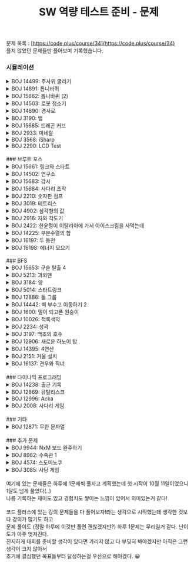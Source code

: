 ﻿---
toc: true
title:  "SW 역량 테스트 준비 - 문제"
last_modified_at:   2020-11-28
categories : PS2020
excerpt: "CODE PLUS"
image: "https://drive.google.com/uc?id=1qwbN3JZh8s6iD_0o3bUklpH_v2AZkG9k"
sitemap :
  changefreq : weekly
  priority : 1.0
use_math: true
---
문제 목록 : [https://code.plus/course/34](https://code.plus/course/34)<br>
풀지 않았던 문제들만 풀어보며 기록했습니다.<br>

### 시뮬레이션
<!-- BOJ 14499 : 주사위 굴리기 -->
<details>
<summary>BOJ 14499: 주사위 굴리기</summary>
<div markdown="1">
Link : [https://www.acmicpc.net/problem/14499](https://www.acmicpc.net/problem/14499)<br>
<img src="https://lh3.google.com/u/0/d/1oOx92IS7jGxbVUM2o3fPFH5jpmsF5n0D" width="100%" height="100%" title="13023.png" alt="?"/><br>

### solution
<script src="https://gist.github.com/yooniversal/f0788d59bc2cc75c7f8cb5c08fd521ac.js"></script>

처음에 문제 설명이 이해가 안가서 좀 애먹었는데<br>
만약 TC에서 출력이 왜 그렇게 나오는지 알았다면 푸는데까지는 그렇게 어렵지 않다.<br>
주사위가 동서남북으로 굴러갈 때 각 값이 어디로 이동해야 하는지만 안다면 적당히 구현해주면 된다.

</div>
</details>

<!-- BOJ 14891 : 톱니바퀴 -->
<details>
<summary>BOJ 14891: 톱니바퀴</summary>
<div markdown="1">
Link : [https://www.acmicpc.net/problem/14891](https://www.acmicpc.net/problem/14891)<br>
<img src="https://lh3.google.com/u/0/d/1AA0WT1sMydxkKYn1kFYhP4tgthnXcCjA" width="100%" height="100%" title="13023.png" alt="?"/><br>

### solution
<script src="https://gist.github.com/yooniversal/280c6bf720a784ba5bc61589e7dabc18.js"></script>

문제 설명을 따라서 그대로 구현만 하면 된다. 별도로 설명할게 없다.<br>
다만 TC 출력을 처음에 계속 틀려서 뭐가 문젠지 계속 찾아봤는데 적어보자면<br>
처음에 회전할 톱니바퀴의 번호와 방향을 각각 `n_0`, `dir`이라고 했을 때<br>
`n_0`, `dir`이 먼저 회전되고 이웃한 톱니바퀴는 회전된 `n_0` 톱니바퀴의 N, S극을 기준으로 회전하는줄 알았다.<br>
그래서 당연히 큐에다 넣고 돌렸는데 계속 엉뚱한 답이 나왔었다..<br>
<br>
사실은 회전된 상태가 기준이 되지 않고 **아무것도 회전하지 않은 초기 상태**에서<br>
`n_0`부터 이웃된 톱니바퀴로 나아가면서 회전할지 하지 않을지 여부를 체크한 뒤<br>
마지막에 모조리 처리를 해주어야 한다.

</div>
</details>

<!-- BOJ 15662 : 톱니바퀴 (2)-->
<details>
<summary>BOJ 15662: 톱니바퀴 (2)</summary>
<div markdown="1">
Link : [https://www.acmicpc.net/problem/15662](https://www.acmicpc.net/problem/15662)<br>
<img src="https://lh3.google.com/u/0/d/1ys6rhT8tMZkXG_Ymjss5WySu_7idebbD" width="100%" height="100%" title="13023.png" alt="?"/><br>

### solution
<script src="https://gist.github.com/yooniversal/06b0947dbd9a90079f86fb948e33e275.js"></script>

위에서 풀었던 [BOJ 14891: 톱니바퀴](https://www.acmicpc.net/problem/14891)에서 톱니바퀴 갯수와 출력 내용만 다르다.<br>
적절히 수정해주면 된다.

</div>
</details>

<!-- BOJ 14503 : 로봇 청소기 -->
<details>
<summary>BOJ 14503: 로봇 청소기</summary>
<div markdown="1">
Link : [https://www.acmicpc.net/problem/14503](https://www.acmicpc.net/problem/14503)<br>
<img src="https://lh3.google.com/u/0/d/1ys6rhT8tMZkXG_Ymjss5WySu_7idebbD" width="100%" height="100%" title="13023.png" alt="?"/><br>

### solution
<script src="https://gist.github.com/yooniversal/9e638e66e9e62f237ff95e169e753c16.js"></script>

뭔가 BFS처럼 보이는 문제지만 현재 위치와 주변 상태를 가지고 1개의 위치만 컨트롤하기 때문에<br>
단순한 구현 문제라고 볼 수 있겠다. 문제에서 제시한 대로 착실하게 구현하면 된다.

</div>
</details>

<!-- BOJ 14890 : 경사로 -->
<details>
<summary>BOJ 14890: 경사로</summary>
<div markdown="1">
Link : [https://www.acmicpc.net/problem/14890](https://www.acmicpc.net/problem/14890)<br>
<img src="https://lh3.google.com/u/0/d/1S_sP9IhN1y4vT0pJpKLuhqa5dn_8K2Zj" width="100%" height="100%" title="13023.png" alt="?"/><br>

### solution
<script src="https://gist.github.com/yooniversal/07e31c69d734d01c9237f8c95648901e.js"></script>

지켜야 할 조건이 조금 많다. 구현의 묘미는 모든 조건을 빠뜨리지 않도록 꼼꼼히 체크해야하는 점인거 같다.<br>
짜는 동안 구현해야하는 부분중 일부를 머릿속으로만 생각하다가 잊어버려서 나중에 애를 좀 먹었다.<br>
한 행 혹은 한 열을 양쪽으로 스위핑하면서 모든 조건을 통과하면 **지나갈 수 있는 길**로 체크했는데<br>
어렵진 않지만 행과 열을 드나들다보니 좀 헷갈린다. 인덱스를 잘못 적어놔서 이 부분에서도 많이 틀렸다.<br>
전체적으로 구현이 어렵다는 느낌보다는 실수할 여지가 많다는게 더 짚이는 문제.

</div>
</details>

<!-- BOJ 3190 : 뱀 -->
<details>
<summary>BOJ 3190: 뱀</summary>
<div markdown="1">
Link : [https://www.acmicpc.net/problem/3190](https://www.acmicpc.net/problem/3190)<br>
<img src="https://lh3.google.com/u/0/d/1yUWJevgz1sa060mjgkTxXmNN6kSl6Al-" width="100%" height="100%" title="13023.png" alt="?"/><br>

### solution
<script src="https://gist.github.com/yooniversal/d7a5146bf1a7bc8bd07c4442683e648b.js"></script>

개인적으로 난이도에 비해 구현이 빡셌다. 코드가 길어져서 그런 생각이 들었나 싶기도 하다.<br>
`head`, `tail`을 제외한 부분을 `body`라고 하면 기본적으로 움직이는 방향은 선발대인 `head`의 기록을 따라간다.<br>
꼬리가 없는 상태에서 사과를 1개 먹으면 `tail`이 생성되며, 그 다음부터는 `body`가 생성되는 식이다.<br>
`body`와 `tail`을 분리시킨 이유는 `head`가 특정 `time`이 돼서 방향을 바꿀 때 맵에 방향을 기록하도록 했는데,<br>
나같은 경우 사과를 먹으면 기존의 `body`, `tail`은 값을 유지하도록 하고 이전 `head`의 위치를 `body`에 업데이트 하는 방식을 취했다.<br>
이렇게 하면 `body`에 업데이트되는 녀석은 push_back 되는 바람에 맨 뒤에 위치하게 되고 `tail`보다 뒤에 위치한다.<br>
맵에 기록된 L, D를 `tail`이 밟았을 때 없애도록 장치를 만들어놨는데 `tail`보다 뒤에 나오면 문제가 생길거 같다는 생각이 들었다.<br>
때문에 `body`와 `tail`을 분리하도록 했고, 이 때문에 예외 처리가 좀 많아져 코드가 다소 지저분해졌다.<br>
<br>
시뮬레이션 특성상 (난이도가 높지 않다면) 어느 정도 비효율성을 감안하기 때문에 AC받는 코드 유형이 다양해지는게<br>
시뮬레이션 문제의 묘미라고 생각이 든다. 푸는데 좀 오래걸렸다. ㅠㅠ

</div>
</details>

<!-- BOJ 15685 : 드래곤 커브 -->
<details>
<summary>BOJ 15685: 드래곤 커브</summary>
<div markdown="1">
Link : [https://www.acmicpc.net/problem/15685](https://www.acmicpc.net/problem/15685)<br>
<img src="https://lh3.google.com/u/0/d/144PlvmE8w3svWYIzQr88q_RKWJjxPxbv" width="100%" height="100%" title="13023.png" alt="?"/><br>

### solution
<script src="https://gist.github.com/yooniversal/5ee8f8a971098929017247f003bc256b.js"></script>

직접 TC를 분석해보면 규칙을 금방 찾을 수 있다.<br>
이전까지 그린 방향을 역순으로 탐색하면서 시계방향으로 1번씩 돌려가며 이동하고<br>
이동할 때마다 현재 위치를 표시해준다.<br>
마지막엔 현재 위치를 포함해 오른쪽, 밑, 오른쪽밑(대각선) 총 4칸이 차있으면 값을 갱신해주면 된다.

</div>
</details>

<!-- BOJ 2933 : 미네랄 -->
<details>
<summary>BOJ 2933: 미네랄</summary>
<div markdown="1">
Link : [https://www.acmicpc.net/problem/2933](https://www.acmicpc.net/problem/2933)<br>
<img src="https://lh3.google.com/u/0/d/1gTEUyXkRiMmYKlJMeUJ69O4v-VgHf1ya" width="100%" height="100%" title="13023.png" alt="?"/><br>

### solution
<script src="https://gist.github.com/yooniversal/572ea171a5bb59a9b64ef82b07a37f30.js"></script>

클러스터를 통째로 컨트롤해야 하기때문에 각 점이 어느 클러스터에 속해있는지 표시하면서 진행했다.<br>
각 턴이 돌아갈 때마다 어떤 클러스터가 밑으로 내려갈지 모르기 때문에 각 클러스터의 번호를 매번 부여해줘야 했다.<br>
또한 각 클러스터가 얼마나 밑으로 내려가야 하는지를 체크하고 구현하는게 좀 까다로웠는데,<br>
각 클러스터의 바닥에 해당되는 미네랄들이 밑으로 얼마나 내려가야하는지 모두 체크한 후 그 중 최솟값이<br>
최종적으로 내려가야하는 거리라는걸 늦게 깨달아서 시간이 오래 걸렸다.

</div>
</details>

<!-- BOJ 3568 : iSharp -->
<details>
<summary>BOJ 3568: iSharp</summary>
<div markdown="1">
Link : [https://www.acmicpc.net/problem/3568](https://www.acmicpc.net/problem/3568)<br>
<img src="https://lh3.google.com/u/0/d/19iDbKhm6ReBT8pGO_oOoiHJhu4CbKXiv" width="100%" height="100%" title="13023.png" alt="?"/><br>

### solution
<script src="https://gist.github.com/yooniversal/356883356e924a3e321f5728462048ae.js"></script>

변수명의 길이가 1보다 클 수 있다는걸 주의하면 어렵지 않은 문제.

</div>
</details>

<!-- BOJ 2290 : LCD Test -->
<details>
<summary>BOJ 2290: LCD Test</summary>
<div markdown="1">
Link : [https://www.acmicpc.net/problem/2290](https://www.acmicpc.net/problem/2290)<br>
<img src="https://lh3.google.com/u/0/d/1UY8uQZYRojzCN4Di2L9Q2-KhpqWT3V4t" width="100%" height="100%" title="13023.png" alt="?"/><br>

### solution
<script src="https://gist.github.com/yooniversal/90733284cb0e884f02f0230a1d486f09.js"></script>

각 숫자가 그려지는 패턴만 파악하면 되는 문제다.<br>
어디가 반복되고 어느 기호가 입력받는 `s`에 대해서 영향을 받는지 파악하면 된다.<br>
세로로 출력하는게 아니고 가로로 출력함에 주의.

</div>
</details>

<br>
### 브루트 포스
<!-- BOJ 15661 : 링크와 스타트 -->
<details>
<summary>BOJ 15661: 링크와 스타트</summary>
<div markdown="1">
Link : [https://www.acmicpc.net/problem/15661](https://www.acmicpc.net/problem/15661)<br>
<img src="https://lh3.google.com/u/0/d/1gJCpnbh1XxTeli70UX2wkMZX-VEkdQd2" width="100%" height="100%" title="13023.png" alt="?"/><br>

### solution
<script src="https://gist.github.com/yooniversal/4fb94fe9701339aedd8f47312eba775c.js"></script>

[BOJ 14889: 스타트와 링크](https://www.acmicpc.net/problem/14889)와 사실상 같은 문제다.<br>
위 문제에서는 N이 짝수로 주어지고 각 팀의 멤버 수가 동일하게 N/2로 나뉘게 된다.<br>
하지만 이 문제에서는 각 팀 멤버 수가 1명 이상이고 짝수로 떨어진다는 보장이 없다.<br>
<br>
총 인원수가 N이라고 하면 각 팀 멤버 수만 고려했을 때 나오는 경우의 수는 N-1가지이다.<br>
[1, N-1], [2, N-2], ... [N-2, 2], [N-1, 1]이 되는데 사실 가운데의 경우를 제외하고는 고려할 필요가 없다.<br>
이 문제에서는 각 팀 멤버들의 시너지 합을 각각 `r1`, `r2`라 했을 때 `|r1-r2|`의 최소를 구해야 한다.<br>
[1, N-1], [2, N-2] 등의 경우 `|r1-r2|`가 다른 케이스에 비해 더 크게 나올 수밖에 없다.<br>
<br>
따라서 짝수의 경우 당연히 [N/2, N/2]를, 홀수의 경우 [N/2, N/2+1]을 고려하면 된다.<br>
string에 담고 순열을 돌려 모든 케이스를 탐색하도록 했다.

</div>
</details>

<!-- BOJ 14502 : 연구소 -->
<details>
<summary>BOJ 14502: 연구소</summary>
<div markdown="1">
Link : [https://www.acmicpc.net/problem/14502](https://www.acmicpc.net/problem/14502)<br>
<img src="https://lh3.google.com/u/0/d/1zeOBt-spQZx1pEhv1EIJ5YpTB4fWW9Nz" width="100%" height="100%" title="13023.png" alt="?"/><br>

### solution
<script src="https://gist.github.com/yooniversal/4465b734aea7e37854ffc7575a3d9ab5.js"></script>

벽을 3개 세워 버이러스의 확산을 최대한 막아야한다. 단, 벽은 무조건 3개를 세워야 한다.<br>
주목할 점은 세로, 가로의 상한선이 8이라는 점이다. 고려해야 할 케이스가 굉장히 적다.<br>
모든 빈 칸(0)에 대해서 벽을 3개 세우기 위해 3중 for문을 이용해도 문제없다. 즉, 브루트 포스로 풀면 된다.

</div>
</details>

<!-- BOJ 15683 : 감시 -->
<details>
<summary>BOJ 15683: 감시</summary>
<div markdown="1">
Link : [https://www.acmicpc.net/problem/15683](https://www.acmicpc.net/problem/15683)<br>
<img src="https://lh3.google.com/u/0/d/1wCuZpjGdhOAtpEpJNF7juUMmyNgV-ar0" width="100%" height="100%" title="13023.png" alt="?"/><br>

### solution
<script src="https://gist.github.com/yooniversal/7928442e54875e6d70b3518c6360298f.js"></script>

세로, 가로의 상한선이 굉장히 적다. 효율성을 크게 따질 필요가 없는 구현 문제에 속한다고 보면 되겠다.<br>
이 문제가 조금 까다로워질 수 있는건 같은 종류의 CCTV도 각각의 방향이 독립적으로 행동돼야 한다는 점이다.<br>
그리고 다행히도 CCTV는 최대 8개까지만 설치된다. 때문에 맘놓고 재귀로 마지막 CCTV까지 넘어가도록 짤 수 있었다.<br>
`solve()`는 마지막 CCTV에 도달했을 때 답을 갱신하는데, 만약 맵에 CCTV가 없을 경우 예외처리를 해줘야 한다.<br>
<br>
예전에 구현 문제 유형을 찾아보면서 시도했다가 풀지 못한 문제라 좌절했던 기억이 나는데 이번엔 풀어서 다행이다!

</div>
</details>

<!-- BOJ 15684 : 사다리 조작 -->
<details>
<summary>BOJ 15684: 사다리 조작</summary>
<div markdown="1">
Link : [https://www.acmicpc.net/problem/15684](https://www.acmicpc.net/problem/15684)<br>
<img src="https://lh3.google.com/u/0/d/1T5hYNWVq_Dv2UzPOOoRVQd4NlaCbsXmZ" width="100%" height="100%" title="13023.png" alt="?"/><br>

### solution
<script src="https://gist.github.com/yooniversal/20d56dd7d19b8c14a22fdf362a7fe7dc.js"></script>

단순한 **브루트 포스** 문제다. 시간 제한에 거의 걸친 상태로 아슬아슬하게 풀었다.<br>
해당되지 않는 조건은 깔끔하게 가지치기를 해주는게 기본인데 사실 그렇게까지 하지 않아도 풀리는 문제도 꽤 많다.<br>
다만 이 문제의 경우 (내가 푼 것처럼 짰다면) 가지치기를 해주지 않으면 TLE를 면하기 힘들어 보인다.<br>
<br>
구현 문제가 다 그러하듯이 문제 설명에 충실해 짜주면 되지만 생각보다 고려하지 못하는 부분들이 종종 있다.<br>
이 문제에서는 내가 놓은 다리가 옆의 다리와 연결되는지 또는 허공에 다리를 놓는지 꼭 체크해줘야 한다.<br>
이미 놓은 곳에 다리를 놓는다면 WA를 받을 가능성이 높다.

</div>
</details>

<!-- BOJ 2210 : 숫자판 점프 -->
<details>
<summary>BOJ 2210: 숫자판 점프</summary>
<div markdown="1">
Link : [https://www.acmicpc.net/problem/2210](https://www.acmicpc.net/problem/2210)<br>
<img src="https://lh3.google.com/u/0/d/1HAF99nXel5SAFSKIMa8uLD0v80GqYFb0" width="100%" height="100%" title="13023.png" alt="?"/><br>

### solution
<script src="https://gist.github.com/yooniversal/80d13339ec9dce5f5eb10352e89708ea.js"></script>

상하좌우를 돌면서 만들 수 있는 모든 경우의 수를 구하는 문제.<br>
6자리만 채우면 돼서 BFS로 돌리고 중복 여부는 맵으로 처리했다.

</div>
</details>

<!-- BOJ 3019 : 테트리스 -->
<details>
<summary>BOJ 3019: 테트리스</summary>
<div markdown="1">
Link : [https://www.acmicpc.net/problem/3019](https://www.acmicpc.net/problem/3019)<br>
<img src="https://lh3.google.com/u/0/d/1hhGyutIXOSCFuBcr7nTd6Qb-7nc9yzcr" width="100%" height="100%" title="13023.png" alt="?"/><br>

### solution
<script src="https://gist.github.com/yooniversal/a6d3de21523874f1e8bab753f6b441a8.js"></script>

각 블럭이 바닥에 닿는 면만 체크해주면 된다.

</div>
</details>

<!-- BOJ 4902 : 삼각형의 값 -->
<details>
<summary>BOJ 4902: 삼각형의 값</summary>
<div markdown="1">
Link : [https://www.acmicpc.net/problem/4902](https://www.acmicpc.net/problem/4902)<br>
<img src="https://lh3.google.com/u/0/d/1lRaJoj6PpI_ec4DQFEmFtCgQUgLN8r5b" width="100%" height="100%" title="13023.png" alt="?"/><br>

### solution
<script src="https://gist.github.com/yooniversal/7ce7624fbb7fef72e5007c59718b7915.js"></script>

구현하기가 생각보다 빡센 문제다.<br>
크기별로, 위치별로 만들어질 수 있는 모든 삼각형을 고려하면서 그 합을 구해야 하는데 이 부분이 좀 까다로웠다.<br>
N의 범위가 명시돼있지 않은 상황에서 임의로 배열을 선언해서 시도하는건 무의미하다고 생각해서<br>
결론적으로는 힙처럼 각 레벨에 인덱스들이 속하도록 하고 이를 수식으로 처리해줘야 했다.<br>
놓치기 쉬운 부분이 있는데 **역삼각형**도 고려해줘야 한다. 이게 좀 까다롭다.<br>
<br>
시간 초과를 받는다면 인덱스를 하나씩 탐색하며 더하고 있을 확률이 높다.<br>
부분합으로 빠르게 구해주자.

</div>
</details>

<!-- BOJ 2916 : 자와 각도기 -->
<details>
<summary>BOJ 2916: 자와 각도기</summary>
<div markdown="1">
Link : [https://www.acmicpc.net/problem/2916](https://www.acmicpc.net/problem/2916)<br>
<img src="https://lh3.google.com/u/0/d/1pQsYQhAIQ1HO87GyDKGuOeq2NCLfaGru" width="100%" height="100%" title="13023.png" alt="?"/><br>

### solution
<script src="https://gist.github.com/yooniversal/8138ce557879a33db926cd1760a7fe0f.js"></script>

범위가 적기도 하고 만들어질 수 있는 값이 [0, 360)이어서 브루트 포스로 풀 수 있는 것 같다.<br>
유의할 점은 같은 각을 **여러 번 이용할 수 있고**, 380의 경우 20으로, -20의 경우 340으로 만들어줘야 한다.

</div>
</details>

<!-- BOJ 2422 : 한윤정이 이탈리아에 가서 아이스크림을 사먹는데 -->
<details>
<summary>BOJ 2422: 한윤정이 이탈리아에 가서 아이스크림을 사먹는데</summary>
<div markdown="1">
Link : [https://www.acmicpc.net/problem/2422](https://www.acmicpc.net/problem/2422)<br>
<img src="https://lh3.google.com/u/0/d/1tvBWIKu3iFnJYBsYM6hlxk0LezJlunbz" width="100%" height="100%" title="13023.png" alt="?"/><br>

### solution
<script src="https://gist.github.com/yooniversal/9520f9ed19a7872b2ffa856510968737.js"></script>

단순 DFS 문제.

</div>
</details>

<!-- BOJ 14225 : 부분수열의 합 -->
<details>
<summary>BOJ 14225: 부분수열의 합</summary>
<div markdown="1">
Link : [https://www.acmicpc.net/problem/14225](https://www.acmicpc.net/problem/14225)<br>
<img src="https://lh3.google.com/u/0/d/1j0Q0yLIUKOAm_bBO3_wk-YMswFtQTchh" width="100%" height="100%" title="13023.png" alt="?"/><br>

### solution
<script src="https://gist.github.com/yooniversal/9bba776fc04e9be958e548fed63cc350.js"></script>

최대 20자리밖에 안돼서 **비트마스킹**으로 처리했다.<br>
테마에 딱 맞는 브루트 포스 문제. DFS로 풀어도 되고 딱히 설명할게 없다.

</div>
</details>

<!-- BOJ 16197 : 두 동전 -->
<details>
<summary>BOJ 16197: 두 동전</summary>
<div markdown="1">
Link : [https://www.acmicpc.net/problem/16197](https://www.acmicpc.net/problem/16197)<br>
<img src="https://lh3.google.com/u/0/d/1Pln7dhxdmNV9hEOVTZYWdTYuBVcLeZ3L" width="100%" height="100%" title="13023.png" alt="?"/><br>

### solution
<script src="https://gist.github.com/yooniversal/a5933a31dacd1bf8df163757595b0056.js"></script>

위치가 서로 다른 동전 2개가 주어지고 단 1개만 빠지도록 하는 최소 이동 횟수를 구해야 한다.<br>
두 동전이 같은 방향으로 동시에 이동한다는 점이 이 문제의 특징이며<br>
각 동전이 이동됐을 때의 상황을 케이스별로 나눠서 처리해야 한다. 가짓수가 많지 않다!<br>
최소 이동 횟수를 구하는 문제여서 BFS로 풀었고 생각보다 구현이 쉬운 편이었다.

</div>
</details>

<!-- BOJ 16198 : 에너지 모으기 -->
<details>
<summary>BOJ 16198: 에너지 모으기</summary>
<div markdown="1">
Link : [https://www.acmicpc.net/problem/16198](https://www.acmicpc.net/problem/16198)<br>
<img src="https://lh3.google.com/u/0/d/12FNGt_TqQ4FySfYbS3UPfkginfqCdNV9" width="100%" height="100%" title="13023.png" alt="?"/><br>

### solution
<script src="https://gist.github.com/yooniversal/e154ea81c4933210490f6e742ad68b3b.js"></script>

선택된 원소를 제거하면서 진행하는데 특화된 자료형과 메소드가 있었다면 더할 나위 없겠지만<br>
나는 그런 자료형을 몰라서 N도 10까지밖에 안늘어나니 브루트 포스로 해결했다.

</div>
</details>

<br>
### BFS
<!-- BOJ 15653: 구슬 탈출 4 -->
<details>
<summary>BOJ 15653: 구슬 탈출 4</summary>
<div markdown="1">
Link : [https://www.acmicpc.net/problem/15653](https://www.acmicpc.net/problem/15653)<br>
<img src="https://lh3.google.com/u/0/d/1RNSuzEIfsVqdQ2iWux94osnQI2KwLKKF" width="100%" height="100%" title="13023.png" alt="?"/><br>

<details>
<summary>Solution</summary>
<div markdown="1">
<script src="https://gist.github.com/yooniversal/16c5a0a4078b205cacea846e95f90a45.js"></script>
</div>
</details>

코드가 너무 길어서 접었다(..)<br>
이 문제는 [BOJ 13460: 구슬 탈출 2](https://www.acmicpc.net/problem/13460)에서 움직이는 횟수가 10번 이상일 경우 -1을 출력하는<br>
조건만 사라진 상태라서 이전에 썼던 코드 중 1줄만 지워서 AC를 받았다.<br>
(전에 풀면서 너무 고생했던 기억이 나서 처음부터 짜기가 싫었다)<br>
<br>
움직인 횟수가 10회 이상일 때 while문을 빠져나오도록 하는 줄만 삭제했는데 통과할 수 있었던 이유는<br>
빨간 구슬을 구멍으로 빼낼 수 없는 상황이 되려면 지나갔던 위치를 계속 도는 경우만 존재하므로(무한 루프)<br>
이 케이스는 중복을 체크하는 조건문(`chk`)에서 탈락이 되기 때문에 다시 큐로 들어가지 않는다.<br>
따라서 계속 돌려주면 큐가 비게되고 마지막에 -1을 출력하게 된다.<br>
나중에 시간이 되면 줄을 좀 줄여봐야겠다. 너무 길다..

</div>
</details>

<!-- BOJ 5213: 과외맨 -->
<details>
<summary>BOJ 5213: 과외맨</summary>
<div markdown="1">
Link : [https://www.acmicpc.net/problem/5213](https://www.acmicpc.net/problem/5213)<br>
<img src="https://lh3.google.com/u/0/d/1VpyBoaQIdekZnmefdIP8EtuZddkG1nHq" width="100%" height="100%" title="13023.png" alt="?"/><br>

### solution
<script src="https://gist.github.com/yooniversal/00029642f28a351d036bb62c7a2c0c8b.js"></script>

문제 설명이 엄청 길다. 놀랍게도 절반 이상이 푸는데 필요없는 내용이다!<br>
행 번호가 홀수인지 짝수인지에 따라서 놓을 수 있는 타일 수도 다르고 놓이는 블록의 바운더리도 다르다.<br>
전형적인 BFS지만 생각보다 까다롭다.<br>
마지막으로 도달한 타일 번호를 `END`번이라 하면 직전에 있었던 타일 번호를 `PREV[END]`에 저장하고<br>
시작점까지 역으로 도달하면서 답을 만들면 된다.<br>
다른 타일로 옮겨갈 때에는 인접한 블럭의 수가 서로 같아야 하고 같은 타일이면 상관없음에 유의하자.<br>
<br>
**마지막 줄의 마지막 타일로 이동할 수 없는 경우가 존재할 수 있다. 이 경우에는 번호가 가장 큰 타일로 이동하면 된다.**<br>
나같은 경우 이 말이 이해가 안가서 qna, 다른 분들의 풀이를 참고하면서 알아봤는데<br>
도달할 수 있는 타일 중에 번호가 제일 높은 타일로 이동하라는 말임을 알게됐다. (위 코드에선 `target`이 해당됨)<br>
어차피 마지막 줄 반대편의 타일이 가장 높은 타일 번호이므로 어쨌거나 **도달 가능한 가장 높은 번호의 타일**을 찾으면 되겠다.

</div>
</details>

<!-- BOJ 3184: 양 -->
<details>
<summary>BOJ 3184: 양</summary>
<div markdown="1">
Link : [https://www.acmicpc.net/problem/3184](https://www.acmicpc.net/problem/3184)<br>
<img src="https://lh3.google.com/u/0/d/1QatOAnb8LgmLv82vRFEpUBO1iYxBBNeT" width="100%" height="100%" title="13023.png" alt="?"/><br>

### solution
<script src="https://gist.github.com/yooniversal/39811ba9bf50f4b84afa0d6991fc3ffb.js"></script>

영역별로 있는 양과 늑대의 수를 파악해 답을 갱신하는 문제. DFS 풀이.<br>
[BOJ 3187: 양치기 꿍](https://www.acmicpc.net/problem/3187)과 아예 같은 문제.

</div>
</details>

<!-- BOJ 5014: 스타트링크 -->
<details>
<summary>BOJ 5014: 스타트링크</summary>
<div markdown="1">
Link : [https://www.acmicpc.net/problem/5014](https://www.acmicpc.net/problem/5014)<br>
<img src="https://lh3.google.com/u/0/d/1nd5JO77FqY1h9mDIfIljfTRr7ByhJoZm" width="100%" height="100%" title="13023.png" alt="?"/><br>

### solution
<script src="https://gist.github.com/yooniversal/69ba8727b5b5390969263d46e7fdef30.js"></script>

현재 위치에서 위로 U, 아래로 D만큼 움직일 수 있고 G층까지 도달할 수 있는 최소 횟수를 출력하는 BFS 문제다.<br>
변수가 딱히 많지 않아서 구현하는데 어렵지 않다.<br>
2번 TC를 검토해보면 알겠지만 이동하려는 층이 F층을 넘으면 안된다. 당연히 0층 이하로도 이동할 수 없다.<br>
이 점만 유의한다면 쉽게 통과할 수 있다.

</div>
</details>

<!-- BOJ 12886: 돌 그룹 -->
<details>
<summary>BOJ 12886: 돌 그룹</summary>
<div markdown="1">
Link : [https://www.acmicpc.net/problem/12886](https://www.acmicpc.net/problem/12886)<br>
<img src="https://lh3.google.com/u/0/d/10GSl0z2nxenL5h-N7H7Lf-ATFr7gNiT5" width="100%" height="100%" title="13023.png" alt="?"/><br>

### solution
<script src="https://gist.github.com/yooniversal/49e0956b33ba844851e777500b904b97.js"></script>

BFS라는 컨셉으로 풀긴 했으나 A, B, C가 갈 수록 값이 어떻게 변할지 가늠이 가지 않았었다. (생각이 짧았었다)<br>
때문에 중복을 체크하는 chk를 정적인 배열로 선언해 O(1)만에 처리하는 일반적인 방법말고 map을 사용했다.<br>
map으로 중복을 체크해도 풀리긴 풀린다. 시간 제한이 2초여서 넉넉하게 돌아간다.<br>
(넘겨주는 자료형에 따라 달라질 수 있는데 640ms부터 1168ms까지 나왔었다. 정말 무식하게 풀었다)<br>
<br>
이렇게 오래걸릴리 없다고 생각이 들어서 찾아보고 정리를 해서 코드를 고쳤더니 16ms까지 받을 수 있었다.<br>
위 코드는 수정된 코드이며 수정한 부분에 대한 아이디어는 다음과 같다.<br>
```
1. 수정하려는 대상 X, Y에 대해서 작은게 X고 큰게 Y라면 각각 X+X, Y-X이다. 변화량이 0이다.
즉, 총합은 일정하게 유지된다.
2. A, B, C가 주어졌을 때, 종류마다 '몇 개'가 있는지 궁금하지 어떤 '종류'인지는 알 필요가 없다.<br>
즉, 순서가 중요하지 않다는 말이다. 때문에 정렬을 통해 항상 값을 오름차순으로 유지하자.
3. 위의 1, 2번을 종합하면 SUM = A+B+C라고 했을 때 항상 C=SUM-(A+B)를 의미한다.
값 2개가 정해지면 나머지 값은 정해진다는 말이다. 때문에 chk를 2차원 배열로 설정하면 된다.
4. 인풋으로 들어오는 A, B, C의 상한은 각각 500이다. 즉 SUM의 상한은 1500이 된다.
그러므로 chk[1501][1501]로 선언하면 메모리 상으로 문제가 발생하지 않는다.
```

</div>
</details>

<!-- BOJ 14442: 벽 부수고 이동하기 2 -->
<details>
<summary>BOJ 14442: 벽 부수고 이동하기 2</summary>
<div markdown="1">
Link : [https://www.acmicpc.net/problem/14442](https://www.acmicpc.net/problem/14442)<br>
<img src="https://lh3.google.com/u/0/d/1oLvSWM5nOMNRqeGLYN4ge-ibUoGiGEL6" width="100%" height="100%" title="13023.png" alt="?"/><br>

### solution
<script src="https://gist.github.com/yooniversal/79b7bb2bbd4db295a71993dd6c20f111.js"></script>

벽을 k개 이하로 부수면서 도착 지점으로 가는 최단 경로를 구하는 문제다.<br>
일반적인 길찾기 문제처럼 BFS 구조를 유지하되 조금 다른점이 있는데 정리하면 다음과 같다.<br>

벽을 부순 횟수는 다른 경로에 영향을 준다.<br>
`(x, y)`로 도달하는 경로1, 경로2가 존재하고 각각 도달했을 때 벽을 부숴온 횟수가 a, b라고 하자. (a>=b)<br>
BFS는 최단 경로를 취하므로 각각의 경로는 `(x, y)`에 최단 경로로 도착한다.<br>
<br>
경로2가 경로1보다 먼저 도착한 상태라고 가정하면<br>
이 때 벽을 더 많이(또는 같게) 부숴온 경로1은 경로2보다 벽을 더 부술 기회가 없으므로<br>
이후에 벽을 부숴서 최단거리로 도착하는 경우를 놓칠 수 있으므로 업데이트하지 않는다.<br>
반대로 경로1이 먼저 도착했다면 경로2가 벽을 덜 부쉈으므로 경로1의 흔적을 무시하고 나아가면 된다.<br>
<br>
위 코드에서 `chk[x][y]`는 `(x, y)`에 도착했을 때 부숴온 벽의 갯수를 의미한다.<br>
일반적인 BFS라면 중복 체크용으로 bool 타입으로 설정했겠지만 위의 내용을 반영하기 위해 int 타입으로 설정해줬다.

</div>
</details>

<!-- BOJ 1600: 말이 되고픈 원숭이 -->
<details>
<summary>BOJ 1600: 말이 되고픈 원숭이</summary>
<div markdown="1">
Link : [https://www.acmicpc.net/problem/1600](https://www.acmicpc.net/problem/1600)<br>
<img src="https://lh3.google.com/u/0/d/1UGWvLWOq751BJ6dwUmvPRoTZc6jr3kVG" width="100%" height="100%" title="13023.png" alt="?"/><br>

### solution
<script src="https://gist.github.com/yooniversal/3c35b37a5f5550f504d14844164cf9f7.js"></script>

바로 위에서 푼 [문제](https://www.acmicpc.net/problem/14442)에서 풀었던 방법으로 풀어본다고 막 제출했다가 다 틀렸다.<br>
하지만 주목해야할 점은 비슷하다. 위에선 벽을 부순 횟수였다면 여기선 **말의 움직임 가능 횟수**가 포인트다.<br>
중복을 체크하는 배열을 잘 설정해야 하는데, 위 코드에서는 `chk[x][y][k]`로 설정했고<br>
말의 움직임으로 이동할 경우 `chk[nx][ny][k-1]`을, 걸어갈 때는 `chk[nx][ny][k]`를 체크해주면 된다.<br>
(`(nx, ny)`는 다음으로 이동할 좌표를 말한다)

</div>
</details>

<!-- BOJ 10026: 적록색약 -->
<details>
<summary>BOJ 10026: 적록색약</summary>
<div markdown="1">
Link : [https://www.acmicpc.net/problem/10026](https://www.acmicpc.net/problem/10026)<br>
<img src="https://lh3.google.com/u/0/d/1LhiqqINmzqxAx4xt1TZ3QlCXQ8ufoHNB" width="100%" height="100%" title="13023.png" alt="?"/><br>

### solution
<script src="https://gist.github.com/yooniversal/50546e435a16b9f23c8bcae65cac53b4.js"></script>

[BOJ 1012: 유기농 배추](https://www.acmicpc.net/problem/1012)와 같은 문제.<br>
BFS로는 풀이가 떠오르지 않아서 DFS로 풀었다.

</div>
</details>

<!-- BOJ 2234: 성곽 -->
<details>
<summary>BOJ 2234: 성곽</summary>
<div markdown="1">
Link : [https://www.acmicpc.net/problem/2234](https://www.acmicpc.net/problem/2234)<br>
<img src="https://lh3.google.com/u/0/d/1AL4Yw30pbK2eivHXGhXAOBkWVUB51hyI" width="100%" height="100%" title="13023.png" alt="?"/><br>

### solution
<script src="https://gist.github.com/yooniversal/79d1215107ea19df6e8ebbaff804bdd2.js"></script>

DFS로 풀었다.<br>
각 영역을 조사하면서 그 영역의 갯수 그리고 넓이(용량)의 정보를 얻는게 먼저다.<br>
이를 위해서 DFS로 탐색하도록 했으며, 이 문제는 특이하게도 벽의 정보를 **비트마스킹**으로 처리해야 한다.<br>
또한 벽을 1개만 제거했을 때 얻을 수 있는 가장 넓은 방의 크기를 얻기 위해 인접한 방의 정보가 있어야 한다!<br>
<br>
영역밖으로 넘어가는 부분은 `OOB(x, y)`로 처리해 넘어가지 못하도록 했고,<br>
그렇지 않은 경우엔 지나갔는지 중복 체크를 하기 전에 이동하려는 위치로 가는 길에 벽이 쳐져있는지 확인해준다.<br>
쳐져있다면 다른 영역일 가능성이 있다는 뜻이므로 그 영역의 방번호와 현재 영역의 방번호가 다른지 체크해주자.<br>
같으면 벽만 쳐져있는 같은 영역이므로 넘어가고, 다르다면 이미 담았는지 중복 체크를 해준 후 중복이 안되면 담아준다.<br>
<br>
위의 과정을 통해 맵의 모든 영역을 탐색해 방의 갯수, 각 방의 넓이, 인접한 방의 정보를 얻었다.<br>
벽을 1개 부숴서 가장 넓은 방의 크기를 얻는다는건 인접한 각각 다른 방들과 넓이를 합쳤을 때 최댓값을 구한다는 말이므로<br>
각 방에서 인접한 방을 돌면서 넓이 합의 최대를 구해주면 되겠다.

</div>
</details>

<!-- BOJ 3197: 백조의 호수 -->
<details>
<summary>BOJ 3197: 백조의 호수</summary>
<div markdown="1">
Link : [https://www.acmicpc.net/problem/3197](https://www.acmicpc.net/problem/3197)<br>
<img src="https://lh3.google.com/u/0/d/151u3jBiXweLiUDsj39H5v5kNW0xbf0YF" width="100%" height="100%" title="13023.png" alt="?"/><br>

### solution
<script src="https://gist.github.com/yooniversal/cd32d17404709a7dba2e100d3563c909.js"></script>

일단은 BFS 문제인데, BFS만 이용해서는 시간초과를 피하기 힘들다.<br>
Union-Find가 카테고리에 걸려있어서 이걸로 푸는게 가능한가 생각해보다 답이 안나와서 포기했고<br>
계속 시간초과와 싸움을 하다가 결국엔 qna를 참고해서 이분 탐색으로 풀었다.<br>
<br>
각 얼음이 언제 녹는지를 BFS를 통해 전처리하고 그 결과를 MAP에 저장한다.<br>
그리고 백조를 BFS(다른 백조를 찾는 BFS)에 돌려야 하는데 `MAP[x][y]`의 값이 **건널 수 있는 시간**보다 크면<br>
건널 수 없는 것으로 처리한다. 물론 **건널 수 있는 시간**은 이분 탐색으로 매번 정하도록 한다.
<br>
되게 쉽게 풀줄 알았는데 아침부터 엄청 애먹었다.

</div>
</details>

<!-- BOJ 12906: 새로운 하노이 탑 -->
<details>
<summary>BOJ 12906: 새로운 하노이 탑</summary>
<div markdown="1">
Link : [https://www.acmicpc.net/problem/12906](https://www.acmicpc.net/problem/12906)<br>
<img src="https://lh3.google.com/u/0/d/15bop6rvnpVPdt-2FfssbVAWZ8IYK7jbJ" width="100%" height="100%" title="13023.png" alt="?"/><br>

### solution
<script src="https://gist.github.com/yooniversal/76ffa0583f79a9f0c5da0992e4b0b7ff.js"></script>

기본적인 BFS 접근과 똑같이 하면 된다.<br>
현재 위치가 1번이라면 2, 3번에 블럭을 옮겨 담는 경우,<br>
현재 위치가 2번이라면 1, 3번에 블럭을 옮겨 담는 경우,<br>
현재 위치가 3번이라면 1, 2번에 블럭을 옮겨 담는 경우<br>
매 케이스마다 총 6가지 경우의 수를 큐에 계속 넣어주면 된다.<br>
다만 중복을 처리하는 부분이 다르므로 이 부분을 map으로 처리했다. (당연히 다른 방법도 존재함)

</div>
</details>

<!-- BOJ 14395: 4연산 -->
<details>
<summary>BOJ 14395: 4연산</summary>
<div markdown="1">
Link : [https://www.acmicpc.net/problem/14395](https://www.acmicpc.net/problem/14395)<br>
<img src="https://lh3.google.com/u/0/d/15bop6rvnpVPdt-2FfssbVAWZ8IYK7jbJ" width="100%" height="100%" title="13023.png" alt="?"/><br>

### solution
<script src="https://drive.google.com/uc?id=13QgJjxwyGRRJw9ywzfUHqh_P7LW6vh3Y"></script>

아스키 코드 순서대로 큐에 담을 수 있도록 BFS를 짜주면 딱히 주의할게 없다.

</div>
</details>

<!-- BOJ 2151: 거울 설치 -->
<details>
<summary>BOJ 2151: 거울 설치</summary>
<div markdown="1">
Link : [https://www.acmicpc.net/problem/2151](https://www.acmicpc.net/problem/2151)<br>
<img src="https://lh3.google.com/u/0/d/1vE1EuHyW2U8939h53xmJ-1dRN_IPvW2N" width="100%" height="100%" title="13023.png" alt="?"/><br>

### solution
<script src="https://gist.github.com/yooniversal/312425305c60c5d3ed8bee1f11d62c51.js"></script>

qna 반례를 찾지 않았다면 풀 수 있었을까 싶은 문제. 주의해야할 점이 많다.<br>
일단 이 문제는 이동하는 위치마다 카운트하지 않으므로 가장 먼저 도착했더라도 **최적 경로가 아닐 수 있다**.<br>
때문에 도착하는 경우의 수들 중 거울 설치 갯수가 최소가 되는 값을 취해야 한다. 다 돌아야 한다는 말이다.<br>
<br>
문제를 대충 읽어서 '!'마다 무조건 거울을 설치하면 안된다.<br>
거울은 45도 틀어진 상태로 설치가 되지만, 빛이 90도 **또는** 270도로 꺾여서 갈 수 있다.<br>
`visited`를 bool 타입으로 사용한다면 `visited[x][y][cnt][dir]`로 설정하게 될텐데 `cnt`가 곧 `visited`가 되도록<br>
int타입으로 설정하자. (설치 갯수가 50개를 넘지 않을거라 생각했는데 시원하게 WA를 받았다)<br>
<br>
배울게 많았던 문제다. 물론 꼼꼼한 분들이라면 그냥 통과했을 가능성이 높다(..)

</div>
</details>

<!-- BOJ 16137: 견우와 직녀 -->
<details>
<summary>BOJ 16137: 견우와 직녀</summary>
<div markdown="1">
Link : [https://www.acmicpc.net/problem/16137](https://www.acmicpc.net/problem/16137)<br>
<img src="https://lh3.google.com/u/0/d/1ASsr9KZN8FcwTAGMMFhBxzOWgdr_iclQ" width="100%" height="100%" title="13023.png" alt="?"/><br>

### solution
<script src="https://gist.github.com/yooniversal/ce26d6c5d977c249927853d9886fa6b1.js"></script>

설명만으로는 이해가 안갔던 문제다. 처음에 쭉 읽고나서 몇 가지 의문인 것들도 있고 막막하기도 했었다.<br>
qna를 보면서 푸는데 도움이 됐던 (사실 문제를 잘 읽으면 다 있는) 추가 설명들은 다음과 같다.<br>
```
1. 오작교는 반드시 1개만 설치할 수 있다.
2. 제자리에 있을 수 있다.
3. 설치할 오작교는 '설치한 시점으로부터' M번마다 재설치되는게 아니고
탐색을 시작하기 전에 처음부터 이미 설치되있다고 생각해야 한다.
(기본으로 설치된 오작교와 똑같다고 봐야 함)
```
<br>
N은 10까지 커질 수 있으므로 BFS를 여러번 돌려도 시간 초과를 받지 않을거라 생각이 들어서<br>
오작교를 설치할 수 있는 곳마다 설치를 하고 BFS를 돌리면서 도달하는 최단 거리를 구해줬다.

</div>
</details>

<br>
### 다이나믹 프로그래밍
<!-- BOJ 14238: 출근 기록 -->
<details>
<summary>BOJ 14238: 출근 기록</summary>
<div markdown="1">
Link : [https://www.acmicpc.net/problem/14238](https://www.acmicpc.net/problem/14238)<br>
<img src="https://lh3.google.com/u/0/d/1OtATTkM63Bhm9GQMlJ475lT4itV8R7bD" width="100%" height="100%" title="13023.png" alt="?"/><br>

### solution
<script src="https://gist.github.com/yooniversal/79f3aa48c987c14347455d446c15edb7.js"></script>

이 문제 덕분에 5차원 배열은 처음 선언해봤다. ㄷㄷ
`DP[길이][B의 개수][C의 개수][B 사용 가능 칸까지 남은 칸 수][C 사용 가능 칸 까지 남은 칸 수]<`br>
로 설정했고 길이가 짧은 덕분에 메모리도 많이 먹지 않았다.<br>
<br>
[BOJ 12969: ABC](https://www.acmicpc.net/problem/12969) 문제도 비슷하게 문자열을 다루는 DP 유형인데<br>
못풀어서 풀이를 참고했던게 이 문제에 도움이 됐다.<br>
특정 문자열이 조건을 만족하는지 여부만 체크하면 되기 때문에 캐시를 bool타입으로 설정해도 된다.<br>
B 사용 가능 칸, C 사용 가능 칸까지 남은 칸 수는 조건에 맞춰서 사용시마다 각각 +1, +2이 되며<br>
이외 문자를 사용할 시 해당 값이 0이 아니라면 0이 될 때까지 -1을 해줘야 한다. (0이 되면 문자를 쓸 수 있게 되니까)<br>
B, C의 갯수는 B 또는 C를 사용할 때마다 카운트 해주면 된다.<br>
점화식만 세운다면 딱히 어려울게 없다. 다만 bool 타입으로는 탑다운을 처음 짜봐서 신선한 경험이었다.

</div>
</details>

<!-- BOJ 12869: 뮤탈리스크 -->
<details>
<summary>BOJ 12869: 뮤탈리스크</summary>
<div markdown="1">
Link : [https://www.acmicpc.net/problem/12869](https://www.acmicpc.net/problem/12869)<br>
<img src="https://lh3.google.com/u/0/d/136q8RftMJOMhktfy2slNYzBtR-pvQ4lu" width="100%" height="100%" title="13023.png" alt="?"/><br>

### solution
<script src="https://gist.github.com/yooniversal/e610d117e40d6a51ca13dfc74a6b751c.js"></script>

데미지를 입는 SCV가 3개 뿐이어서 경우의 수가 많지 않다!<br>
다만 브루트 포스로는 TLE를 피할 수 없으니 DP로 풀어야 한다.<br>
<br>
체력이 0 이하가 되는 경우 인덱스는 0 미만이 될 수 없기때문에 0으로 설정해주도록 하면서<br>
데미지를 가하는 모든 경우의 수에 대해 재귀를 돌리면 된다.

</div>
</details>

<!-- BOJ 12996: Acka -->
<details>
<summary>BOJ 12996: Acka</summary>
<div markdown="1">
Link : [https://www.acmicpc.net/problem/12996](https://www.acmicpc.net/problem/12996)<br>
<img src="https://lh3.google.com/u/0/d/1hfSa9hnbFkCD6_i6Q0BWhAkPk8QRcw8C" width="100%" height="100%" title="13023.png" alt="?"/><br>

### solution
<script src="https://gist.github.com/yooniversal/ebf55c28bc2f4a6edcb40f505b8174f6.js"></script>

강사 3명을 A, B, C라 할 때 각 앨범에 참여하는 경우의 수를 구하는 문제다. DP로 풀어야 한다.<br>
f(앨범 수, A 기회, B 기회, C 기회) : A, B, C가 앨범을 고르는 경우의 수<br>
기저 사례를 잘 설정해놓고 앨범을 선택하는 경우의 수를 모두 재귀로 돌려주도록 하자.

</div>
</details>

<!-- BOJ 2008: 사다리 게임 -->
<details>
<summary>BOJ 2008: 사다리 게임</summary>
<div markdown="1">
Link : [https://www.acmicpc.net/problem/2008](https://www.acmicpc.net/problem/2008)<br>
<img src="https://lh3.google.com/u/0/d/1vcBjkAHvo_ghM5Y__qDFMg2gn6cWzSY2" width="100%" height="100%" title="13023.png" alt="?"/><br>

### solution
<script src="https://gist.github.com/yooniversal/9f527b98024ef4438cdc488829d4e1af.js"></script>

DP 문제.<br>
현재 위치를 `cur`이라 한다면 이동했을 때 사다리는 `cur-1`, `cur+1`밖에 없다.<br>
따라서 주변을 제외한 사다리를 고려할 필요가 없다. (재귀가 해결해줄 것임)<br>
일단 점화식을 다음과 같이 세워줬다.<br>
`f(현재 위치, 마지막으로 건넌 다리 번호)` : 현재 위치에서 도착지 b까지 가는데 드는 최소 비용<br>
<br>
우선 인풋으로 다리(가로선)의 정보를 받을 때 각 다리에 번호를 매겨서 `bridge[세로선 번호]`에 담아줬다.<br>
이렇게 담아준 다리의 정보들은 현재 위치에서 갈 수 있는 경우의 수에 대해 영향을 주게 된다!<br>
다리의 번호를 1부터 시작하도록 하고, 시작점 a에서 0번 다리를 건넌걸로 시작하자.<br>
그럼 a번 사다리에서는 위에서 말했듯이 a-1, a+1로만 이동할 수 있게된다.<br>
이 때 이동하면서 **있는 사다리로 갈지, 사다리를 만들어서 갈지 여부에 따라 케이스 분류를 해줘야 한다**.<br>
0번 사다리를 건넌 상태이므로 a-1번 사다리에 놓여진 다리나 a번에 놓여진 다리 중 1번 이상인 다리가 있으면<br>
별도의 비용 없이 건너갈 수 있다. 있는지 여부는 `canMove()`를 통해서 찾아주도록 했다. (이분 탐색)<br>
물론 사다리가 있든 없든 사다리를 만들어서 이동할 수도 있다. 이 때는 Y의 비용을 추가하고 이동한다.<br>
만약 현재 위치가 `cur`인데 왼쪽으로, 오른쪽으로 가는 다리가 없다면 바로 갈 수 있으므로 0을 반환하도록 해주자.

</div>
</details>

<br>
### 기타

<!-- BOJ 12871: 무한 문자열 -->
<details>
<summary>BOJ 12871: 무한 문자열</summary>
<div markdown="1">
Link : [https://www.acmicpc.net/problem/12871](https://www.acmicpc.net/problem/12871)<br>
<img src="https://lh3.google.com/u/0/d/1HqpEsvLlukRttMxjPgqfJpIiN8mGhA_3" width="100%" height="100%" title="13023.png" alt="?"/><br>

### solution
<script src="https://gist.github.com/yooniversal/a160ad847eb1c9eb3b7eadc18c97f709.js"></script>

문자열 `s`, `t`의 길이가 같을 때까지 각각 반복해서 문자열을 완성해준 후<br>
하나씩 비교하면서 같은지 여부를 확인한다.

</div>
</details>

<br>
### 추가 문제

<!-- BOJ 9944: NxM 보드 완주하기 -->
<details>
<summary>BOJ 9944: NxM 보드 완주하기</summary>
<div markdown="1">
Link : [https://www.acmicpc.net/problem/9944](https://www.acmicpc.net/problem/9944)<br>
<img src="https://lh3.google.com/u/0/d/1atLPTDPGXXC7SShwTBdpfC-LbDLXlemD" width="100%" height="100%" title="13023.png" alt="?"/><br>

### solution
<script src="https://gist.github.com/yooniversal/60fd8872866ae81c75a74c7b3576ffe5.js"></script>

DFS로 구현해주면 된다. 문제에서 요구하는 조건이 조금 특이해서 구현 문제지만 골드3으로 설정된 것 같다.<br>
<br>
기본적으로 모든 빈 칸에서 DFS를 돌리는 방식으로 구현했다.<br>
밟은 빈 칸의 수를 세는게 아니라 **(첫 방향을 포함해) 몇 번의 방향 전환을 했는지**를 찾아야 한다.<br>
때문에 방향이 정해졌다면 벽 또는 지나온 칸을 만나기 전까지는 계속 나아가도록 구현을 해줘야 한다.<br>
이 부분은 DFS 내부에 while문으로 처리해줬고, DFS가 끝난 후에는 다음 DFS에 영향을 주면 안되므로<br>
다시 while문을 통해 지나갔던 길을 돌아오면서 `visited[x][y] = false`를 해줘야 한다.<br>
(위 코드에서는 `visited`를 쓰지 않았다. 벽으로 표시해도 사실상 상관없어서 똑같이 처리해줬다.)<br>
<br>
단, 기저 사례는 **움직일 수 없는 상태**여야 한다.<br>
움직일 수 없다면 `remain`(밟을 수 있는 빈칸의 수)이 0일 때 `cnt`(방향 전환 횟수)를 반환하고<br>
그렇지 않다면 0을 반환하도록 설정해주자.<br>
<br>
이전에 비슷한 문제를 풀었어서 구현은 그렇게 오래 걸리지 않았는데..<br>
어떤 반례에서 걸리는진 모르겠으나 계속 WA를 받아서 여러번 갈아치우고 겨우 AC 받았다.

</div>
</details>

<!-- BOJ 8982: 수족관 1 -->
<details>
<summary>BOJ 8982: 수족관 1</summary>
<div markdown="1">
Link : [https://www.acmicpc.net/problem/8982](https://www.acmicpc.net/problem/8982)<br>
<img src="https://lh3.google.com/u/0/d/1U7em_38Dfkymo4YJ75081h6lsXDbE7sI" width="100%" height="100%" title="13023.png" alt="?"/><br>

### solution
<script src="https://gist.github.com/yooniversal/030e8d75a62d052378c5b5738c3b3773.js"></script>

구현 문제. 문제 설명과 그림부터 풀기 싫게 생겼다. 😂<br>
<br>
개인적으로 조금 삐그덕 댔던 부분은 주어진 좌표를 활용하는 부분이었다.<br>
가령 바닥의 수평선분 `(x, y)`가 (3, 2), (4, 2)이 주어지면 이걸 이었을 때 가로 1칸을 차지해야 하는데<br>
곧이 곧대로 좌표를 이용하면 `a[3][2]`, `a[4][2]`를 쓰게되고 이건 1칸이 아니라 2칸을 쓰는거라서 골치아팠다.<br>
여기서 문제가 생기면 바닥 바운더리를 의미하는 좌표값을 입력받아도 의미가 없다. 때문에 이 부분을 좀 고민했다.<br>
좌표를 가지고 어떻게 장난쳐야 문제 설명에 있는 그림과 같은 정보를 가질 수 있을까 TC를 분석해보다가<br>
어떻게 끼워맞출 수 있는 방법을 찾아냈다. 이를 처리하는 방법은 분명 다양하겠지만 나같은 경우 이렇게 처리했다.<br>
<br>
TC 1번을 예로 들어보자. 먼저 각 열에 물이 얼마나 차있는지를 나타내야 한다.<br>
일단 처음 주어진 좌표 5개를 그림에 표시해보면 다음과 같다.<br>
왼쪽 그림은 문제 설명에 충실한 상태이고 오른쪽은 내가 처리한 방식을 나타낸 그림이다.<br>
<img src="https://lh3.google.com/u/0/d/1W23KaeCK1p5KGmhJpMrSn8KvbOI3rDRI" width="60%" height="60%" title="3392_5.png" alt="?"/><br>
<br>
오른쪽처럼 0열, 1열에 채워지는 물의 양은 (1, 5), (2, 3)만 이용했다.<br>
굳이 수직 선으로 이동하는 좌표의 정보를 반영할 이유가 없다. 그냥 바로 y값만큼 부어주면 된다.<br>
다만 x는 열이 0번부터 시작하므로 1씩 줄여서 반영해야 한다.<br>
또 주의할 점이 있다면 위와 다르게 서로 x좌표의 차이가 2 이상일 때는 그 사이의 열에도 같은 양을 부어야 한다.<br>
(인풋에서 좌표 (3, 4), (5, 2)가 바로 그 예다)<br>
<br>
이렇게 모든 열에 부어야 하는 물의 양을 처리해줬다면 이제 구멍이 났을 때를 처리해줘야 한다.<br>
이 부분은 구현하기 쉽다. `(a, b)`, `(c, b)`가 주어졌다면 일단 a열은 무조건 물의 양이 0이 된다. (`water[a] = b`)<br>
이 때 없애는 기준이 되는 값을 h라 하자. 초기값은 b가 된다. (`h = b`)<br>
그럼 이제 양쪽으로 값을 반영해 나가면 되는데 **초기 물 양 - h >= 0**일 때만 h를 빼줘야 한다.<br>
0보다 작다면 그 위치는 값이 0이 되고 **h는 그 위치의 초기 물 양과 같아진다**. 즉, 기준이 바뀌게 된다.<br>
물론 구멍이 여러 케이스가 존재하므로 한 열에서 빠지는 케이스가 여러 번 나올 수 있는데 남은 양의 최솟값을 취하면 되겠다.<br>
<br>
머리 아파~

</div>
</details>

<!-- BOJ 4574: 스도미노쿠 -->
<details>
<summary>BOJ 4574: 스도미노쿠</summary>
<div markdown="1">
Link : [https://www.acmicpc.net/problem/4574](https://www.acmicpc.net/problem/4574)<br>
<img src="https://lh3.google.com/u/0/d/1SeOtSvwoXqdCHn9DGUnGtkjzG2NzSPwl" width="100%" height="100%" title="13023.png" alt="?"/><br>

### solution
<script src="https://gist.github.com/yooniversal/536377ef523a6622f9796f8522c91871.js"></script>

문제에 그림이 들어갔는데 그 그림이 컬러면서 설명이 좀 긴거같으면 ~~구현 문제 특~~ 일단 머리가 아프다.<br>
<br>
이 문제는 [BOJ 2580: 스도쿠](https://www.acmicpc.net/problem/2580)에서 한 단계 더 나아간 버전이다.<br>
이전에는 1x1 칸씩 가로, 세로, 블럭을 체크하고 값을 갱신했다면 이번엔 1x2 또는 2x1을 갱신해야 한다.<br>
고려해야 할 부분이 한 가지 더 있다. **같은 도미노는 사용할 수 없다는 점**이다. (코드에서는 domino로 중복 체크)<br>
문제에 설명돼 있듯이 도미노는 회전해서 사용할 수도 있다. AxB나 BxA나 같은걸로 취급한다는 말이다.<br>
또한 같은 수도 사용할 수 없다. (AxA)<br>
스도쿠 문제가 그렇듯이 가능한 경우의 수를 돌아보면서 안되는 케이스를 커팅해주면 된다. 따라서 DFS로 처리했다.

</div>
</details>

<!-- BOJ 3085: 사탕 게임 -->
<details>
<summary>BOJ 3085: 사탕 게임</summary>
<div markdown="1">
Link : [https://www.acmicpc.net/problem/3085](https://www.acmicpc.net/problem/3085)<br>
<img src="https://lh3.google.com/u/0/d/1M6KZf9_5c-HwG9M3e0H6Qyove3kWE4AX" width="100%" height="100%" title="13023.png" alt="?"/><br>

### solution
<script src="https://gist.github.com/yooniversal/15f293922bc370f61ae776dbf2398d7a.js"></script>

각 사탕에 대해서 인접한 사탕과 바꿔보고 가로, 세로로 각각 같은 색으로 연속된 개수들의 최댓값을 얻어야 한다.<br>
좀 옛날 사람(..)이라면 애니팡 게임이랑 똑같다는걸 알 수 있다.

</div>
</details>

<br>
여기에 있는 문제들은 하루에 1문제씩 풀자고 계획했는데 첫 시작이 10월 11일이었으니 1달도 넘게 풀었다(..)<br>
나름 기록하는 재미도 있고 경험치도 쌓이는 느낌이 있어서 의미있는거 같다!<br>
<br>
코드 플러스에 있는 강의 문제들을 다 풀어보자!라는 생각으로 시작했는데 생각한 것보다 강의가 많기도 하고<br>
문제 풀이도 (정말 하루에 이것만 풀면 괜찮겠지만?) 하루 1문제는 무리일거 같다. 난이도가 아주 멋져진다.<br>
진지하게 대회를 준비할 생각이 있다면 가리지 않고 다 부딪혀 봐야겠지만 아직은 그런 생각이 크지 않아서<br>
초기에 결심했던 목표들부터 달성하는걸 우선으로 해야겠다. 😀

<script src="https://utteranc.es/client.js"
        repo="yooniversal/blog-comments"
        issue-term="pathname"
        theme="github-light"
        crossorigin="anonymous"
        async>
</script>
